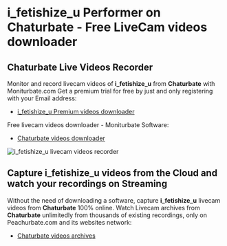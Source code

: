 # i_fetishize_u Performer on Chaturbate - Free LiveCam videos downloader

## Chaturbate Live Videos Recorder

Monitor and record livecam videos of **i_fetishize_u** from **Chaturbate** with Moniturbate.com
Get a premium trial for free by just and only registering with your Email address:
* [i_fetishize_u Premium videos downloader](https://moniturbate.com/request-demo-licence-key.html)

Free livecam videos downloader - Moniturbate Software:
* [Chaturbate videos downloader](https://moniturbate.com/moniturbate-download-software.html)

![i_fetishize_u livecam videos recorder](https://peachurnet.com/templates/moniturbate-software.png)


## Capture i_fetishize_u videos from the Cloud and watch your recordings on Streaming

Without the need of downloading a software, capture **i_fetishize_u** livecam videos from **Chaturbate** 100% online.
Watch Livecam archives from **Chaturbate** unlimitedly from thousands of existing recordings, only on Peachurbate.com and its websites network:
* [Chaturbate videos archives](https://peachurnet.com/)